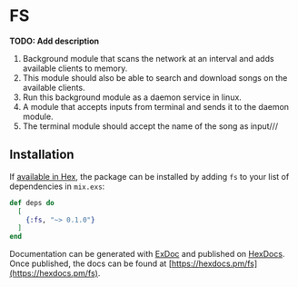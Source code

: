 # FS

**TODO: Add description**

1) Background module that scans the network at an interval and adds available clients to memory.
2) This module should also be able to search and download songs on the available clients.
3) Run this background module as a daemon service in linux.
4) A module that accepts inputs from terminal and sends it to the daemon module.
5) The terminal module should accept the name of the song as input///

## Installation

If [available in Hex](https://hex.pm/docs/publish), the package can be installed
by adding `fs` to your list of dependencies in `mix.exs`:

```elixir
def deps do
  [
    {:fs, "~> 0.1.0"}
  ]
end
```

Documentation can be generated with [ExDoc](https://github.com/elixir-lang/ex_doc)
and published on [HexDocs](https://hexdocs.pm). Once published, the docs can
be found at [https://hexdocs.pm/fs](https://hexdocs.pm/fs).

